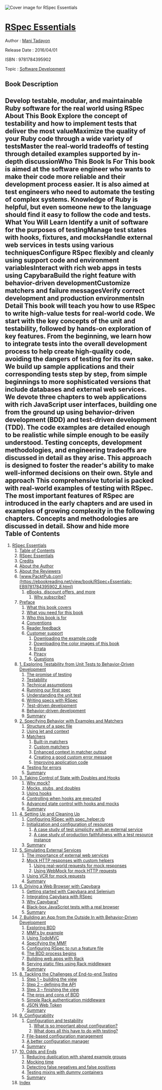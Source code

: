 ![Cover image for RSpec Essentials](https://imgdetail.ebookreading.net/cover/cover/software_development/EB9781784395902.jpg)

[RSpec Essentials](https://ebookreading.net/view/book/RSpec+Essentials-EB9781784395902_1.html "RSpec Essentials")
====================================================================================================================

Author : [Mani Tadayon](https://ebookreading.net/search/author/Mani+Tadayon)

Release Date : 2016/04/01

ISBN : 9781784395902

Topic : [Software Development](https://ebookreading.net/search/category/software-development)

Book Description
-----------------

 Develop testable, modular, and maintainable Ruby software for the real world using RSpec
About This Book
Explore the concept of testability and how to implement tests that deliver the most valueMaximize the quality of your Ruby code through a wide variety of testsMaster the real-world tradeoffs of testing through detailed examples supported by in-depth discussionWho This Book Is For
This book is aimed at the software engineer who wants to make their code more reliable and their development process easier. It is also aimed at test engineers who need to automate the testing of complex systems. Knowledge of Ruby is helpful, but even someone new to the language should find it easy to follow the code and tests.
What You Will Learn
Identify a unit of software for the purposes of testingManage test states with hooks, fixtures, and mocksHandle external web services in tests using various techniquesConfigure RSpec flexibly and cleanly using support code and environment variablesInteract with rich web apps in tests using CapybaraBuild the right feature with behavior-driven developmentCustomize matchers and failure messagesVerify correct development and production environmentsIn Detail
This book will teach you how to use RSpec to write high-value tests for real-world code. We start with the key concepts of the unit and testability, followed by hands-on exploration of key features. From the beginning, we learn how to integrate tests into the overall development process to help create high-quality code, avoiding the dangers of testing for its own sake.
We build up sample applications and their corresponding tests step by step, from simple beginnings to more sophisticated versions that include databases and external web services. We devote three chapters to web applications with rich JavaScript user interfaces, building one from the ground up using behavior-driven development (BDD) and test-driven development (TDD).
The code examples are detailed enough to be realistic while simple enough to be easily understood. Testing concepts, development methodologies, and engineering tradeoffs are discussed in detail as they arise. This approach is designed to foster the reader's ability to make well-informed decisions on their own.
Style and approach
This comprehensive tutorial is packed with real-world examples of testing with RSpec. The most important features of RSpec are introduced in the early chapters and are used in examples of growing complexity in the following chapters. Concepts and methodologies are discussed in detail.
        Show and hide more                
Table of Contents
-----------------

1. [RSpec Essentials](https://ebookreading.net/view/book/RSpec+Essentials-EB9781784395902_3.html)
    1. [Table of Contents](https://ebookreading.net/view/book/RSpec+Essentials-EB9781784395902_2.html)
    1. [RSpec Essentials](https://ebookreading.net/view/book/RSpec+Essentials-EB9781784395902_4.html)
    1. [Credits](https://ebookreading.net/view/book/RSpec+Essentials-EB9781784395902_5.html)
    1. [About the Author](https://ebookreading.net/view/book/RSpec+Essentials-EB9781784395902_6.html)
    1. [About the Reviewers](https://ebookreading.net/view/book/RSpec+Essentials-EB9781784395902_7.html)
    1. [www.PacktPub.com](https://ebookreading.net/view/book/RSpec+Essentials-EB9781784395902_8.html)
        1. [eBooks, discount offers, and more](https://ebookreading.net/view/book/RSpec+Essentials-EB9781784395902_8.html#ch00lvl1sec01)
            1. [Why subscribe?](https://ebookreading.net/view/book/RSpec+Essentials-EB9781784395902_8.html#ch00lvl2sec01)
    1. [Preface](https://ebookreading.net/view/book/RSpec+Essentials-EB9781784395902_9.html)
        1. [What this book covers](https://ebookreading.net/view/book/RSpec+Essentials-EB9781784395902_9.html#ch00lvl1sec02)
        1. [What you need for this book](https://ebookreading.net/view/book/RSpec+Essentials-EB9781784395902_10.html)
        1. [Who this book is for](https://ebookreading.net/view/book/RSpec+Essentials-EB9781784395902_11.html)
        1. [Conventions](https://ebookreading.net/view/book/RSpec+Essentials-EB9781784395902_12.html)
        1. [Reader feedback](https://ebookreading.net/view/book/RSpec+Essentials-EB9781784395902_13.html)
        1. [Customer support](https://ebookreading.net/view/book/RSpec+Essentials-EB9781784395902_14.html)
            1. [Downloading the example code](https://ebookreading.net/view/book/RSpec+Essentials-EB9781784395902_14.html#ch00lvl2sec02)
            1. [Downloading the color images of this book](https://ebookreading.net/view/book/RSpec+Essentials-EB9781784395902_14.html#ch00lvl2sec03)
            1. [Errata](https://ebookreading.net/view/book/RSpec+Essentials-EB9781784395902_14.html#ch00lvl2sec04)
            1. [Piracy](https://ebookreading.net/view/book/RSpec+Essentials-EB9781784395902_14.html#ch00lvl2sec05)
            1. [Questions](https://ebookreading.net/view/book/RSpec+Essentials-EB9781784395902_14.html#ch00lvl2sec06)
    1. [1. Exploring Testability from Unit Tests to Behavior-Driven Development](https://ebookreading.net/view/book/RSpec+Essentials-EB9781784395902_15.html)
        1. [The promise of testing](https://ebookreading.net/view/book/RSpec+Essentials-EB9781784395902_15.html#ch01lvl1sec08)
        1. [Testability](https://ebookreading.net/view/book/RSpec+Essentials-EB9781784395902_16.html)
        1. [Technical assumptions](https://ebookreading.net/view/book/RSpec+Essentials-EB9781784395902_17.html)
        1. [Running our first spec](https://ebookreading.net/view/book/RSpec+Essentials-EB9781784395902_18.html)
        1. [Understanding the unit test](https://ebookreading.net/view/book/RSpec+Essentials-EB9781784395902_19.html)
        1. [Writing specs with RSpec](https://ebookreading.net/view/book/RSpec+Essentials-EB9781784395902_20.html)
        1. [Test-driven development](https://ebookreading.net/view/book/RSpec+Essentials-EB9781784395902_21.html)
        1. [Behavior-driven development](https://ebookreading.net/view/book/RSpec+Essentials-EB9781784395902_22.html)
        1. [Summary](https://ebookreading.net/view/book/RSpec+Essentials-EB9781784395902_23.html)
    1. [2. Specifying Behavior with Examples and Matchers](https://ebookreading.net/view/book/RSpec+Essentials-EB9781784395902_24.html)
        1. [Structure of a spec file](https://ebookreading.net/view/book/RSpec+Essentials-EB9781784395902_24.html#ch02lvl1sec17)
        1. [Using let and context](https://ebookreading.net/view/book/RSpec+Essentials-EB9781784395902_25.html)
        1. [Matchers](https://ebookreading.net/view/book/RSpec+Essentials-EB9781784395902_26.html)
            1. [Built-in matchers](https://ebookreading.net/view/book/RSpec+Essentials-EB9781784395902_26.html#ch02lvl2sec07)
            1. [Custom matchers](https://ebookreading.net/view/book/RSpec+Essentials-EB9781784395902_26.html#ch02lvl2sec08)
            1. [Enhanced context in matcher output](https://ebookreading.net/view/book/RSpec+Essentials-EB9781784395902_26.html#ch02lvl2sec09)
            1. [Creating a good custom error message](https://ebookreading.net/view/book/RSpec+Essentials-EB9781784395902_26.html#ch02lvl2sec10)
            1. [Improving application code](https://ebookreading.net/view/book/RSpec+Essentials-EB9781784395902_26.html#ch02lvl2sec11)
        1. [Testing for errors](https://ebookreading.net/view/book/RSpec+Essentials-EB9781784395902_27.html)
        1. [Summary](https://ebookreading.net/view/book/RSpec+Essentials-EB9781784395902_28.html)
    1. [3. Taking Control of State with Doubles and Hooks](https://ebookreading.net/view/book/RSpec+Essentials-EB9781784395902_29.html)
        1. [Why mock?](https://ebookreading.net/view/book/RSpec+Essentials-EB9781784395902_29.html#ch03lvl1sec22)
        1. [Mocks, stubs, and doubles](https://ebookreading.net/view/book/RSpec+Essentials-EB9781784395902_30.html)
        1. [Using hooks](https://ebookreading.net/view/book/RSpec+Essentials-EB9781784395902_31.html)
        1. [Controlling when hooks are executed](https://ebookreading.net/view/book/RSpec+Essentials-EB9781784395902_32.html)
        1. [Advanced state control with hooks and mocks](https://ebookreading.net/view/book/RSpec+Essentials-EB9781784395902_33.html)
        1. [Summary](https://ebookreading.net/view/book/RSpec+Essentials-EB9781784395902_34.html)
    1. [4. Setting Up and Cleaning Up](https://ebookreading.net/view/book/RSpec+Essentials-EB9781784395902_35.html)
        1. [Configuring RSpec with spec_helper.rb](https://ebookreading.net/view/book/RSpec+Essentials-EB9781784395902_35.html#ch04lvl1sec28)
        1. [Initialization and configuration of resources](https://ebookreading.net/view/book/RSpec+Essentials-EB9781784395902_36.html)
            1. [A case study of test simplicity with an external service](https://ebookreading.net/view/book/RSpec+Essentials-EB9781784395902_36.html#ch04lvl2sec12)
            1. [A case study of production faithfulness with a test resource instance](https://ebookreading.net/view/book/RSpec+Essentials-EB9781784395902_36.html#ch04lvl2sec13)
        1. [Summary](https://ebookreading.net/view/book/RSpec+Essentials-EB9781784395902_37.html)
    1. [5. Simulating External Services](https://ebookreading.net/view/book/RSpec+Essentials-EB9781784395902_38.html)
        1. [The importance of external web services](https://ebookreading.net/view/book/RSpec+Essentials-EB9781784395902_38.html#ch05lvl1sec31)
        1. [Mock HTTP responses with custom helpers](https://ebookreading.net/view/book/RSpec+Essentials-EB9781784395902_39.html)
            1. [Using real-world requests for mock responses](https://ebookreading.net/view/book/RSpec+Essentials-EB9781784395902_39.html#ch05lvl2sec14)
            1. [Using WebMock for mock HTTP requests](https://ebookreading.net/view/book/RSpec+Essentials-EB9781784395902_39.html#ch05lvl2sec15)
        1. [Using VCR for mock requests](https://ebookreading.net/view/book/RSpec+Essentials-EB9781784395902_40.html)
        1. [Summary](https://ebookreading.net/view/book/RSpec+Essentials-EB9781784395902_41.html)
    1. [6. Driving a Web Browser with Capybara](https://ebookreading.net/view/book/RSpec+Essentials-EB9781784395902_42.html)
        1. [Getting started with Capybara and Selenium](https://ebookreading.net/view/book/RSpec+Essentials-EB9781784395902_42.html#ch06lvl1sec35)
        1. [Integrating Capybara with RSpec](https://ebookreading.net/view/book/RSpec+Essentials-EB9781784395902_43.html)
        1. [Why Capybara?](https://ebookreading.net/view/book/RSpec+Essentials-EB9781784395902_44.html)
        1. [Black-box JavaScript tests with a real browser](https://ebookreading.net/view/book/RSpec+Essentials-EB9781784395902_45.html)
        1. [Summary](https://ebookreading.net/view/book/RSpec+Essentials-EB9781784395902_46.html)
    1. [7. Building an App from the Outside In with Behavior-Driven Development](https://ebookreading.net/view/book/RSpec+Essentials-EB9781784395902_47.html)
        1. [Exploring BDD](https://ebookreading.net/view/book/RSpec+Essentials-EB9781784395902_47.html#ch07lvl1sec40)
        1. [MMFs by example](https://ebookreading.net/view/book/RSpec+Essentials-EB9781784395902_48.html)
        1. [Using TodoMVC](https://ebookreading.net/view/book/RSpec+Essentials-EB9781784395902_49.html)
        1. [Specifying the MMF](https://ebookreading.net/view/book/RSpec+Essentials-EB9781784395902_50.html)
        1. [Configuring RSpec to run a feature file](https://ebookreading.net/view/book/RSpec+Essentials-EB9781784395902_51.html)
        1. [The BDD process begins](https://ebookreading.net/view/book/RSpec+Essentials-EB9781784395902_52.html)
        1. [Building web apps with Rack](https://ebookreading.net/view/book/RSpec+Essentials-EB9781784395902_53.html)
        1. [Serving static files using Rack middleware](https://ebookreading.net/view/book/RSpec+Essentials-EB9781784395902_54.html)
        1. [Summary](https://ebookreading.net/view/book/RSpec+Essentials-EB9781784395902_55.html)
    1. [8. Tackling the Challenges of End-to-end Testing](https://ebookreading.net/view/book/RSpec+Essentials-EB9781784395902_56.html)
        1. [Step 1 – building the view](https://ebookreading.net/view/book/RSpec+Essentials-EB9781784395902_56.html#ch08lvl1sec49)
        1. [Step 2 – defining the API](https://ebookreading.net/view/book/RSpec+Essentials-EB9781784395902_57.html)
        1. [Step 3 – finishing the view](https://ebookreading.net/view/book/RSpec+Essentials-EB9781784395902_58.html)
        1. [The pros and cons of BDD](https://ebookreading.net/view/book/RSpec+Essentials-EB9781784395902_59.html)
        1. [Simple Rack authentication middleware](https://ebookreading.net/view/book/RSpec+Essentials-EB9781784395902_60.html)
        1. [JSON Web Token](https://ebookreading.net/view/book/RSpec+Essentials-EB9781784395902_61.html)
        1. [Summary](https://ebookreading.net/view/book/RSpec+Essentials-EB9781784395902_62.html)
    1. [9. Configurability](https://ebookreading.net/view/book/RSpec+Essentials-EB9781784395902_63.html)
        1. [Configuration and testability](https://ebookreading.net/view/book/RSpec+Essentials-EB9781784395902_63.html#ch09lvl1sec56)
            1. [What is so important about configuration?](https://ebookreading.net/view/book/RSpec+Essentials-EB9781784395902_63.html#ch09lvl2sec16)
            1. [What does all this have to do with testing?](https://ebookreading.net/view/book/RSpec+Essentials-EB9781784395902_63.html#ch09lvl2sec17)
        1. [File-based configuration management](https://ebookreading.net/view/book/RSpec+Essentials-EB9781784395902_64.html)
        1. [A better configuration manager](https://ebookreading.net/view/book/RSpec+Essentials-EB9781784395902_65.html)
        1. [Summary](https://ebookreading.net/view/book/RSpec+Essentials-EB9781784395902_66.html)
    1. [10. Odds and Ends](https://ebookreading.net/view/book/RSpec+Essentials-EB9781784395902_67.html)
        1. [Reducing duplication with shared example groups](https://ebookreading.net/view/book/RSpec+Essentials-EB9781784395902_67.html#ch10lvl1sec60)
        1. [Mocking time](https://ebookreading.net/view/book/RSpec+Essentials-EB9781784395902_68.html)
        1. [Detecting false negatives and false positives](https://ebookreading.net/view/book/RSpec+Essentials-EB9781784395902_69.html)
        1. [Testing mixins with dummy containers](https://ebookreading.net/view/book/RSpec+Essentials-EB9781784395902_70.html)
        1. [Summary](https://ebookreading.net/view/book/RSpec+Essentials-EB9781784395902_71.html)
    1. [Index](https://ebookreading.net/view/book/RSpec+Essentials-EB9781784395902_72.html)
